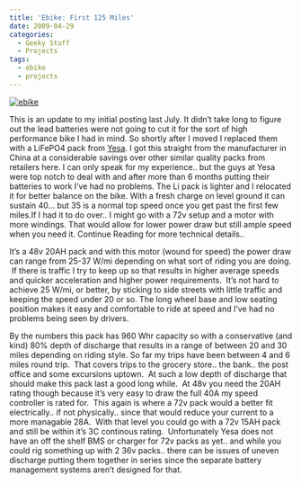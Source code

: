 ```yaml
---
title: 'Ebike: First 125 Miles'
date: 2009-04-29
categories:
  - Geeky Stuff
  - Projects
tags:
  - ebike
  - projects
---
```


[![ebike](/pics/inline_DSC0018.jpg)](/pics/DSC0018.jpg)

This is an update to my initial posting last July.  It didn’t take long to figure out the lead batteries were not going to cut it for the sort of high performance bike I had in mind. So shortly after I moved I replaced them with a LiFePO4 pack from [Yesa][1]. I got this straight from the manufacturer in China at a considerable savings over other similar quality packs from retailers here. I can only speak for my experience.. but the guys at Yesa were top notch to deal with and after more than 6 months putting their batteries to work I’ve had no problems. The Li pack is lighter and I relocated it for better balance on the bike. With a fresh charge on level ground it can sustain 40… but 35 is a normal top speed once you get past the first few miles.If I had it to do over.. I might go with a 72v setup and a motor with more windings. That would allow for lower power draw but still ample speed when you need it. Continue Reading for more technical details..

 [1]: http://www.yesa.com.cn/ "http://www.yesa.com.cn/"
<!--more-->

It’s a 48v 20AH pack and with this motor (wound for speed) the power draw can range from 25-37 W/mi depending on what sort of riding you are doing.  If there is traffic I try to keep up so that results in higher average speeds and quicker acceleration and higher power requirements.  It’s not hard to achieve 25 W/mi, or better, by sticking to side streets with little traffic and keeping the speed under 20 or so. The long wheel base and low seating position makes it easy and comfortable to ride at speed and I’ve had no problems being seen by drivers.

By the numbers this pack has 960 Whr capacity so with a conservative (and kind) 80% depth of discharge that results in a range of between 20 and 30 miles depending on riding style. So far my trips have been between 4 and 6 miles round trip.  That covers trips to the grocery store.. the bank.. the post office and some excursions uptown.  At such a low depth of discharge that should make this pack last a good long while.  At 48v you need the 20AH rating though because it’s very easy to draw the full 40A my speed controller is rated for.  This again is where a 72v pack would a better fit electrically.. if not physically.. since that would reduce your current to a more managable 28A.  With that level you could go with a 72v 15AH pack and still be within it’s 3C continous rating.  Unfortunately Yesa does not have an off the shelf BMS or charger for 72v packs as yet.. and while you could rig something up with 2 36v packs.. there can be issues of uneven discharge putting them together in series since the separate battery management systems aren’t designed for that.
